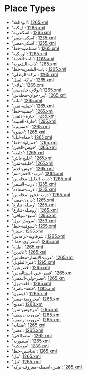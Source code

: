 # Place Types
 * 'ابو-العلا'‎: [1265.xml](/Project-Cairo-Urban-News/CairoUrbanNews/blob/master/articles/ottoman/1265.xml)
 * 'ازبکیه'‎: [1265.xml](/Project-Cairo-Urban-News/CairoUrbanNews/blob/master/articles/ottoman/1265.xml)
 * 'اسكندريه'‎: [1265.xml](/Project-Cairo-Urban-News/CairoUrbanNews/blob/master/articles/ottoman/1265.xml)
 * 'اسكى-مصر'‎: [1265.xml](/Project-Cairo-Urban-News/CairoUrbanNews/blob/master/articles/ottoman/1265.xml)
 * 'اسکی-مصر'‎: [1265.xml](/Project-Cairo-Urban-News/CairoUrbanNews/blob/master/articles/ottoman/1265.xml)
 * 'امشاطيه-خط'‎: [1265.xml](/Project-Cairo-Urban-News/CairoUrbanNews/blob/master/articles/ottoman/1265.xml)
 * 'اوزبکیه'‎: [1265.xml](/Project-Cairo-Urban-News/CairoUrbanNews/blob/master/articles/ottoman/1265.xml)
 * 'باب-الحديد'‎: [1263.xml](/Project-Cairo-Urban-News/CairoUrbanNews/blob/master/articles/ottoman/1263.xml)
 * 'باب-الشعريه'‎: [1265.xml](/Project-Cairo-Urban-News/CairoUrbanNews/blob/master/articles/ottoman/1265.xml)
 * 'باب-الشعریه-خط'‎: [1265.xml](/Project-Cairo-Urban-News/CairoUrbanNews/blob/master/articles/ottoman/1265.xml)
 * 'بركة-الرطلي'‎: [1265.xml](/Project-Cairo-Urban-News/CairoUrbanNews/blob/master/articles/ottoman/1265.xml)
 * 'بركة-الفيل'‎: [1265.xml](/Project-Cairo-Urban-News/CairoUrbanNews/blob/master/articles/ottoman/1265.xml)
 * 'بولاق'‎: [1265.xml](/Project-Cairo-Urban-News/CairoUrbanNews/blob/master/articles/ottoman/1265.xml)
 * 'بولاق-جادەسي'‎: [1265.xml](/Project-Cairo-Urban-News/CairoUrbanNews/blob/master/articles/ottoman/1265.xml)
 * 'بیر-جوان-محلەس'‎: [1265.xml](/Project-Cairo-Urban-News/CairoUrbanNews/blob/master/articles/ottoman/1265.xml)
 * 'تبانه'‎: [1265.xml](/Project-Cairo-Urban-News/CairoUrbanNews/blob/master/articles/ottoman/1265.xml)
 * 'جمليه-ثمن'‎: [1265.xml](/Project-Cairo-Urban-News/CairoUrbanNews/blob/master/articles/ottoman/1265.xml)
 * 'جمليه-خط'‎: [1265.xml](/Project-Cairo-Urban-News/CairoUrbanNews/blob/master/articles/ottoman/1265.xml)
 * 'حارة-الالفى'‎: [1265.xml](/Project-Cairo-Urban-News/CairoUrbanNews/blob/master/articles/ottoman/1265.xml)
 * 'حارة-الجنينه'‎: [1265.xml](/Project-Cairo-Urban-News/CairoUrbanNews/blob/master/articles/ottoman/1265.xml)
 * 'حسمينيه'‎: [1265.xml](/Project-Cairo-Urban-News/CairoUrbanNews/blob/master/articles/ottoman/1265.xml)
 * 'حصوه'‎: [1265.xml](/Project-Cairo-Urban-News/CairoUrbanNews/blob/master/articles/ottoman/1265.xml)
 * 'حمام-لبابا'‎: [1265.xml](/Project-Cairo-Urban-News/CairoUrbanNews/blob/master/articles/ottoman/1265.xml)
 * 'حمزاوی-خط'‎: [1265.xml](/Project-Cairo-Urban-News/CairoUrbanNews/blob/master/articles/ottoman/1265.xml)
 * 'حوش-الحين'‎: [1265.xml](/Project-Cairo-Urban-News/CairoUrbanNews/blob/master/articles/ottoman/1265.xml)
 * 'خليفه'‎: [1265.xml](/Project-Cairo-Urban-News/CairoUrbanNews/blob/master/articles/ottoman/1265.xml)
 * 'خلیج-باش'‎: [1265.xml](/Project-Cairo-Urban-News/CairoUrbanNews/blob/master/articles/ottoman/1265.xml)
 * 'خلیفه-ثمن'‎: [1265.xml](/Project-Cairo-Urban-News/CairoUrbanNews/blob/master/articles/ottoman/1265.xml)
 * 'خوش-قدم'‎: [1265.xml](/Project-Cairo-Urban-News/CairoUrbanNews/blob/master/articles/ottoman/1265.xml)
 * 'درب-الاحمر-ثتم'‎: [1265.xml](/Project-Cairo-Urban-News/CairoUrbanNews/blob/master/articles/ottoman/1265.xml)
 * 'درب-الدلیل-محلەس'‎: [1265.xml](/Project-Cairo-Urban-News/CairoUrbanNews/blob/master/articles/ottoman/1265.xml)
 * 'درب-السمر'‎: [1265.xml](/Project-Cairo-Urban-News/CairoUrbanNews/blob/master/articles/ottoman/1265.xml)
 * 'درب-سعاده'‎: [1265.xml](/Project-Cairo-Urban-News/CairoUrbanNews/blob/master/articles/ottoman/1265.xml)
 * 'درب-عجور-محلەس'‎: [1265.xml](/Project-Cairo-Urban-News/CairoUrbanNews/blob/master/articles/ottoman/1265.xml)
 * 'درون-مصر'‎: [1265.xml](/Project-Cairo-Urban-News/CairoUrbanNews/blob/master/articles/ottoman/1265.xml)
 * 'رميله-شارع'‎: [1265.xml](/Project-Cairo-Urban-News/CairoUrbanNews/blob/master/articles/ottoman/1265.xml)
 * 'رومیله-شارع'‎: [1265.xml](/Project-Cairo-Urban-News/CairoUrbanNews/blob/master/articles/ottoman/1265.xml)
 * 'سبع-سواقى'‎: [1265.xml](/Project-Cairo-Urban-News/CairoUrbanNews/blob/master/articles/ottoman/1265.xml)
 * 'سویش-يول'‎: [1263.xml](/Project-Cairo-Urban-News/CairoUrbanNews/blob/master/articles/ottoman/1263.xml)
 * 'سيوفيه-خط'‎: [1265.xml](/Project-Cairo-Urban-News/CairoUrbanNews/blob/master/articles/ottoman/1265.xml)
 * 'شبرا'‎: [1265.xml](/Project-Cairo-Urban-News/CairoUrbanNews/blob/master/articles/ottoman/1265.xml)
 * 'شرقاويه-ترعەس'‎: [1265.xml](/Project-Cairo-Urban-News/CairoUrbanNews/blob/master/articles/ottoman/1265.xml)
 * ' شعراوى-خط'‎: [1265.xml](/Project-Cairo-Urban-News/CairoUrbanNews/blob/master/articles/ottoman/1265.xml)
 * 'طره'‎: [1265.xml](/Project-Cairo-Urban-News/CairoUrbanNews/blob/master/articles/ottoman/1265.xml)
 * 'عابدين'‎: [1265.xml](/Project-Cairo-Urban-News/CairoUrbanNews/blob/master/articles/ottoman/1265.xml)
 * 'عرب-الايسار-محلەس'‎: [1265.xml](/Project-Cairo-Urban-News/CairoUrbanNews/blob/master/articles/ottoman/1265.xml)
 * 'قبر-الطويل'‎: [1265.xml](/Project-Cairo-Urban-News/CairoUrbanNews/blob/master/articles/ottoman/1265.xml)
 * 'قصرعين'‎: [1265.xml](/Project-Cairo-Urban-News/CairoUrbanNews/blob/master/articles/ottoman/1265.xml)
 * 'قصر-عين-اسپتاليەس'‎: [1265.xml](/Project-Cairo-Urban-News/CairoUrbanNews/blob/master/articles/ottoman/1265.xml)
 * 'قصر-ولی-النعمی'‎: [1265.xml](/Project-Cairo-Urban-News/CairoUrbanNews/blob/master/articles/ottoman/1265.xml)
 * 'قلعه-يول'‎: [1265.xml](/Project-Cairo-Urban-News/CairoUrbanNews/blob/master/articles/ottoman/1265.xml)
 * 'قلعۀ-عامره'‎: [1265.xml](/Project-Cairo-Urban-News/CairoUrbanNews/blob/master/articles/ottoman/1265.xml)
 * 'قيسون'‎: [1265.xml](/Project-Cairo-Urban-News/CairoUrbanNews/blob/master/articles/ottoman/1265.xml)
 * 'محروسۀ-مصر'‎: [1265.xml](/Project-Cairo-Urban-News/CairoUrbanNews/blob/master/articles/ottoman/1265.xml)
 * 'مذبح'‎: [1263.xml](/Project-Cairo-Urban-News/CairoUrbanNews/blob/master/articles/ottoman/1263.xml)
 * 'مرجوش-ثمن'‎: [1265.xml](/Project-Cairo-Urban-News/CairoUrbanNews/blob/master/articles/ottoman/1265.xml)
 * 'مروريه-رصيف'‎: [1265.xml](/Project-Cairo-Urban-News/CairoUrbanNews/blob/master/articles/ottoman/1265.xml)
 * 'مروریه-رصيف'‎: [1265.xml](/Project-Cairo-Urban-News/CairoUrbanNews/blob/master/articles/ottoman/1265.xml)
 * 'مشابه'‎: [1265.xml](/Project-Cairo-Urban-News/CairoUrbanNews/blob/master/articles/ottoman/1265.xml)
 * 'مصر'‎: [1265.xml](/Project-Cairo-Urban-News/CairoUrbanNews/blob/master/articles/ottoman/1265.xml)
 * 'مصطاحی'‎: [1265.xml](/Project-Cairo-Urban-News/CairoUrbanNews/blob/master/articles/ottoman/1265.xml)
 * 'منصوريه'‎: [1265.xml](/Project-Cairo-Urban-News/CairoUrbanNews/blob/master/articles/ottoman/1265.xml)
 * 'موسكیه'‎: [1265.xml](/Project-Cairo-Urban-News/CairoUrbanNews/blob/master/articles/ottoman/1265.xml)
 * 'نحاسين-خط'‎: [1265.xml](/Project-Cairo-Urban-News/CairoUrbanNews/blob/master/articles/ottoman/1265.xml)
 * 'نيل'‎: [1265.xml](/Project-Cairo-Urban-News/CairoUrbanNews/blob/master/articles/ottoman/1265.xml)
 * 'نیل'‎: [1265.xml](/Project-Cairo-Urban-News/CairoUrbanNews/blob/master/articles/ottoman/1265.xml)
 * 'هس-اسميله-معروف-بركه'‎: [1265.xml](/Project-Cairo-Urban-News/CairoUrbanNews/blob/master/articles/ottoman/1265.xml)
